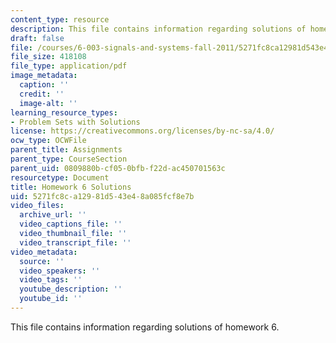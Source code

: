 ```yaml
---
content_type: resource
description: This file contains information regarding solutions of homework 6.
draft: false
file: /courses/6-003-signals-and-systems-fall-2011/5271fc8ca12981d543e48a085fcf8e7b_MIT6_003F11_sol06.pdf
file_size: 418108
file_type: application/pdf
image_metadata:
  caption: ''
  credit: ''
  image-alt: ''
learning_resource_types:
- Problem Sets with Solutions
license: https://creativecommons.org/licenses/by-nc-sa/4.0/
ocw_type: OCWFile
parent_title: Assignments
parent_type: CourseSection
parent_uid: 0809880b-cf05-0bfb-f22d-ac450701563c
resourcetype: Document
title: Homework 6 Solutions
uid: 5271fc8c-a129-81d5-43e4-8a085fcf8e7b
video_files:
  archive_url: ''
  video_captions_file: ''
  video_thumbnail_file: ''
  video_transcript_file: ''
video_metadata:
  source: ''
  video_speakers: ''
  video_tags: ''
  youtube_description: ''
  youtube_id: ''
---
```

This file contains information regarding solutions of homework 6.